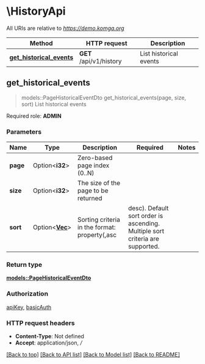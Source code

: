 # \HistoryApi

All URIs are relative to *https://demo.komga.org*

Method | HTTP request | Description
------------- | ------------- | -------------
[**get_historical_events**](HistoryApi.md#get_historical_events) | **GET** /api/v1/history | List historical events



## get_historical_events

> models::PageHistoricalEventDto get_historical_events(page, size, sort)
List historical events

Required role: **ADMIN**

### Parameters


Name | Type | Description  | Required | Notes
------------- | ------------- | ------------- | ------------- | -------------
**page** | Option<**i32**> | Zero-based page index (0..N) |  |
**size** | Option<**i32**> | The size of the page to be returned |  |
**sort** | Option<[**Vec<String>**](String.md)> | Sorting criteria in the format: property(,asc|desc). Default sort order is ascending. Multiple sort criteria are supported. |  |

### Return type

[**models::PageHistoricalEventDto**](PageHistoricalEventDto.md)

### Authorization

[apiKey](../README.md#apiKey), [basicAuth](../README.md#basicAuth)

### HTTP request headers

- **Content-Type**: Not defined
- **Accept**: application/json, */*

[[Back to top]](#) [[Back to API list]](../README.md#documentation-for-api-endpoints) [[Back to Model list]](../README.md#documentation-for-models) [[Back to README]](../README.md)

